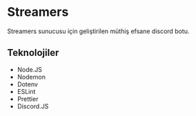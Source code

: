 # Streamers

Streamers sunucusu için geliştirilen müthiş efsane discord botu.

## Teknolojiler

- Node.JS
- Nodemon
- Dotenv
- ESLint
- Prettier
- Discord.JS
